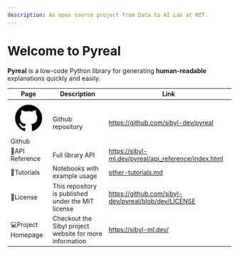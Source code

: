 ```yaml
---
description: An open source project from Data to AI Lab at MIT.
---
```


# Welcome to Pyreal

**Pyreal** is a low-code Python library for generating **human-readable** explanations quickly and easily.&#x20;

<table data-column-title-hidden data-view="cards"><thead><tr><th>Page</th><th>Description</th><th data-hidden data-card-target data-type="content-ref">Link</th></tr></thead><tbody><tr><td><img src=".gitbook/assets/image.png" alt="" data-size="line">Github</td><td>Github repository</td><td><a href="https://github.com/sibyl-dev/pyreal">https://github.com/sibyl-dev/pyreal</a></td></tr><tr><td>📝API Reference</td><td>Full library API</td><td><a href="https://sibyl-ml.dev/pyreal/api_reference/index.html">https://sibyl-ml.dev/pyreal/api_reference/index.html</a></td></tr><tr><td>🍎Tutorials</td><td>Notebooks with example usage</td><td><a href="other-tutorials.md">other-tutorials.md</a></td></tr><tr><td>📜License</td><td>This repository is published under the MIT license</td><td><a href="https://github.com/sibyl-dev/pyreal/blob/dev/LICENSE">https://github.com/sibyl-dev/pyreal/blob/dev/LICENSE</a></td></tr><tr><td>💻Project Homepage</td><td>Checkout the Sibyl project website for more information</td><td><a href="https://sibyl-ml.dev/">https://sibyl-ml.dev/</a></td></tr></tbody></table>
